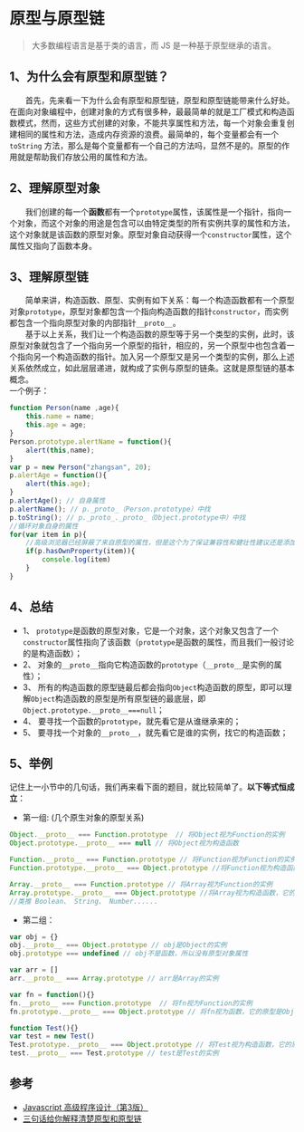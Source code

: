 # 原型与原型链
> 大多数编程语言是基于类的语言，而 JS 是一种基于原型继承的语言。

## 1、为什么会有原型和原型链？
&emsp;&emsp;首先，先来看一下为什么会有原型和原型链，原型和原型链能带来什么好处。在面向对象编程中，创建对象的方式有很多种，最最简单的就是工厂模式和构造函数模式，然而，这些方式创建的对象，不能共享属性和方法，每一个对象会重复创建相同的属性和方法，造成内存资源的浪费。最简单的，每个变量都会有一个 `toString` 方法，那么是每个变量都有一个自己的方法吗，显然不是的。原型的作用就是帮助我们存放公用的属性和方法。

## 2、理解原型对象
&emsp;&emsp;我们创建的每一个**函数**都有一个`prototype`属性，该属性是一个指针，指向一个对象，而这个对象的用途是包含可以由特定类型的所有实例共享的属性和方法，这个对象就是该函数的原型对象。原型对象自动获得一个`constructor`属性，这个属性又指向了函数本身。

## 3、理解原型链
&emsp;&emsp;简单来讲，构造函数、原型、实例有如下关系：每一个构造函数都有一个原型对象`prototype`，原型对象都包含一个指向构造函数的指针`constructor`，而实例都包含一个指向原型对象的内部指针`__proto__`。     
&emsp;&emsp;基于以上关系，我们让一个构造函数的原型等于另一个类型的实例，此时，该原型对象就包含了一个指向另一个原型的指针，相应的，另一个原型中也包含着一个指向另一个构造函数的指针。加入另一个原型又是另一个类型的实例，那么上述关系依然成立，如此层层递进，就构成了实例与原型的链条。这就是原型链的基本概念。\
一个例子：
```js
function Person(name ,age){
    this.name = name;
    this.age = age;
}
Person.prototype.alertName = function(){
    alert(this,name);
}
var p = new Person("zhangsan", 20);
p.alertAge = function(){
    alert(this.age);
}
p.alertAge(); // 自身属性
p.alertName(); // p._proto_（Person.prototype）中找
p.toString(); // p._proto_._proto_（Object.prototype中）中找
//循环对象自身的属性
for(var item in p){
    //高级浏览器已经屏蔽了来自原型的属性，但是这个为了保证兼容性和健壮性建议还是添加这个筛选
    if(p.hasOwnProperty(item)){
        console.log(item)
    }
}
```

## 4、总结
- 1、 `prototype`是函数的原型对象，它是一个对象，这个对象又包含了一个`constructor`属性指向了该函数（`prototype`是函数的属性，而且我们一般讨论的是构造函数）；
- 2、 对象的`__proto__`指向它构造函数的`prototype`（`__proto__`是实例的属性）；
- 3、 所有的构造函数的原型链最后都会指向`Object`构造函数的原型，即可以理解`Object`构造函数的原型是所有原型链的最底层，即`Object.prototype.__proto__===null`；
- 4、 要寻找一个函数的`prototype`，就先看它是从谁继承来的；
- 5、 要寻找一个对象的`__proto__`，就先看它是谁的实例，找它的构造函数；

## 5、举例
记住上一小节中的几句话，我们再来看下面的题目，就比较简单了。**以下等式恒成立**：

- 第一组: (几个原生对象的原型关系)  
 
```javascript
Object.__proto__ === Function.prototype  // 将Object视为Function的实例
Object.prototype.__proto__ === null // 将Object视为构造函数

Function.__proto__ === Function.prototype // 将Function视为Function的实例
Function.prototype.__proto__ === Object.prototype //将Function视为构造函数，它的原型是Object的一个实例

Array.__proto__ === Function.prototype // 将Array视为Function的实例
Array.prototype.__proto__ === Object.prototype //将Array视为构造函数，它的原型是Object的一个实例
//类推 Boolean、 String、 Number...... 
```

- 第二组：

```javascript
var obj = {}
obj.__proto__ === Object.prototype // obj是Object的实例
obj.prototype === undefined // obj不是函数，所以没有原型对象属性

var arr = []
arr.__proto__ === Array.prototype // arr是Array的实例

var fn = function(){}
fn.__proto__ === Function.prototype  // 将fn视为Function的实例
fn.prototype.__proto__ === Object.prototype // 将fn视为函数，它的原型是Object的一个实例

function Test(){}
var test = new Test()
Test.prototype.__proto__ === Object.prototype // 将Test视为构造函数，它的原型是Object的一个实例
test.__proto__ === Test.prototype // test是Test的实例

```


## 参考
- [Javascript 高级程序设计（第3版）](javascript:void(0))
- [三句话给你解释清楚原型和原型链](https://www.jianshu.com/p/7119f0ab67c0)



